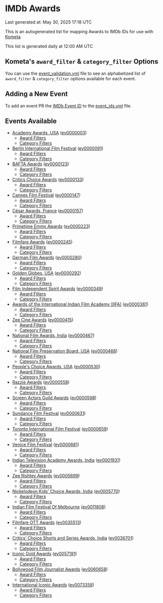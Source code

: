 # IMDb Awards

Last generated at: May 30, 2025 17:18 UTC

This is an autogenerated list for mapping Awards to IMDb IDs for use with [Kometa](https://github.com/Kometa-Team/Kometa).

This list is generated daily at 12:00 AM UTC 

## Kometa's `award_filter` & `category_filter` Options

You can use the [event_validation.yml](https://github.com/Kometa-Team/IMDb-Awards/blob/master/event_validation.yml) file to see an alphabetized list of `award_filter` & `category_filter` options available for each event.

## Adding a New Event

To add an event PR the [IMDb Event ID](https://www.imdb.com/event/all/) to the [event_ids.yml](https://github.com/Kometa-Team/IMDb-Awards/blob/master/event_ids.yml) file.

## Events Available

* [Academy Awards, USA](https://www.imdb.com/event/ev0000003) ([ev0000003](https://github.com/Kometa-Team/IMDb-Awards/blob/master/event_validation.yml#L1))
  * [Award Filters](https://github.com/Kometa-Team/IMDb-Awards/blob/master/event_validation.yml#L6)
  * [Category Filters](https://github.com/Kometa-Team/IMDb-Awards/blob/master/event_validation.yml#L14)
* [Berlin International Film Festival](https://www.imdb.com/event/ev0000091) ([ev0000091](https://github.com/Kometa-Team/IMDb-Awards/blob/master/event_validation.yml#L148))
  * [Award Filters](https://github.com/Kometa-Team/IMDb-Awards/blob/master/event_validation.yml#L153)
  * [Category Filters](https://github.com/Kometa-Team/IMDb-Awards/blob/master/event_validation.yml#L351)
* [BAFTA Awards](https://www.imdb.com/event/ev0000123) ([ev0000123](https://github.com/Kometa-Team/IMDb-Awards/blob/master/event_validation.yml#L636))
  * [Award Filters](https://github.com/Kometa-Team/IMDb-Awards/blob/master/event_validation.yml#L641)
  * [Category Filters](https://github.com/Kometa-Team/IMDb-Awards/blob/master/event_validation.yml#L674)
* [Critics Choice Awards](https://www.imdb.com/event/ev0000133) ([ev0000133](https://github.com/Kometa-Team/IMDb-Awards/blob/master/event_validation.yml#L1172))
  * [Award Filters](https://github.com/Kometa-Team/IMDb-Awards/blob/master/event_validation.yml#L1175)
  * [Category Filters](https://github.com/Kometa-Team/IMDb-Awards/blob/master/event_validation.yml#L1180)
* [Cannes Film Festival](https://www.imdb.com/event/ev0000147) ([ev0000147](https://github.com/Kometa-Team/IMDb-Awards/blob/master/event_validation.yml#L1281))
  * [Award Filters](https://github.com/Kometa-Team/IMDb-Awards/blob/master/event_validation.yml#L1286)
  * [Category Filters](https://github.com/Kometa-Team/IMDb-Awards/blob/master/event_validation.yml#L1453)
* [César Awards, France](https://www.imdb.com/event/ev0000157) ([ev0000157](https://github.com/Kometa-Team/IMDb-Awards/blob/master/event_validation.yml#L1685))
  * [Award Filters](https://github.com/Kometa-Team/IMDb-Awards/blob/master/event_validation.yml#L1689)
  * [Category Filters](https://github.com/Kometa-Team/IMDb-Awards/blob/master/event_validation.yml#L1694)
* [Primetime Emmy Awards](https://www.imdb.com/event/ev0000223) ([ev0000223](https://github.com/Kometa-Team/IMDb-Awards/blob/master/event_validation.yml#L1754))
  * [Award Filters](https://github.com/Kometa-Team/IMDb-Awards/blob/master/event_validation.yml#L1759)
  * [Category Filters](https://github.com/Kometa-Team/IMDb-Awards/blob/master/event_validation.yml#L1766)
* [Filmfare Awards](https://www.imdb.com/event/ev0000245) ([ev0000245](https://github.com/Kometa-Team/IMDb-Awards/blob/master/event_validation.yml#L2977))
  * [Award Filters](https://github.com/Kometa-Team/IMDb-Awards/blob/master/event_validation.yml#L2981)
  * [Category Filters](https://github.com/Kometa-Team/IMDb-Awards/blob/master/event_validation.yml#L2990)
* [German Film Awards](https://www.imdb.com/event/ev0000280) ([ev0000280](https://github.com/Kometa-Team/IMDb-Awards/blob/master/event_validation.yml#L3081))
  * [Award Filters](https://github.com/Kometa-Team/IMDb-Awards/blob/master/event_validation.yml#L3086)
  * [Category Filters](https://github.com/Kometa-Team/IMDb-Awards/blob/master/event_validation.yml#L3109)
* [Golden Globes, USA](https://www.imdb.com/event/ev0000292) ([ev0000292](https://github.com/Kometa-Team/IMDb-Awards/blob/master/event_validation.yml#L3182))
  * [Award Filters](https://github.com/Kometa-Team/IMDb-Awards/blob/master/event_validation.yml#L3187)
  * [Category Filters](https://github.com/Kometa-Team/IMDb-Awards/blob/master/event_validation.yml#L3195)
* [Film Independent Spirit Awards](https://www.imdb.com/event/ev0000349) ([ev0000349](https://github.com/Kometa-Team/IMDb-Awards/blob/master/event_validation.yml#L3361))
  * [Award Filters](https://github.com/Kometa-Team/IMDb-Awards/blob/master/event_validation.yml#L3364)
  * [Category Filters](https://github.com/Kometa-Team/IMDb-Awards/blob/master/event_validation.yml#L3373)
* [Awards of the International Indian Film Academy (IIFA)](https://www.imdb.com/event/ev0000361) ([ev0000361](https://github.com/Kometa-Team/IMDb-Awards/blob/master/event_validation.yml#L3413))
  * [Award Filters](https://github.com/Kometa-Team/IMDb-Awards/blob/master/event_validation.yml#L3416)
  * [Category Filters](https://github.com/Kometa-Team/IMDb-Awards/blob/master/event_validation.yml#L3426)
* [Zee Cine Awards](https://www.imdb.com/event/ev0000415) ([ev0000415](https://github.com/Kometa-Team/IMDb-Awards/blob/master/event_validation.yml#L3521))
  * [Award Filters](https://github.com/Kometa-Team/IMDb-Awards/blob/master/event_validation.yml#L3523)
  * [Category Filters](https://github.com/Kometa-Team/IMDb-Awards/blob/master/event_validation.yml#L3533)
* [National Film Awards, India](https://www.imdb.com/event/ev0000467) ([ev0000467](https://github.com/Kometa-Team/IMDb-Awards/blob/master/event_validation.yml#L3641))
  * [Award Filters](https://github.com/Kometa-Team/IMDb-Awards/blob/master/event_validation.yml#L3645)
  * [Category Filters](https://github.com/Kometa-Team/IMDb-Awards/blob/master/event_validation.yml#L3659)
* [National Film Preservation Board, USA](https://www.imdb.com/event/ev0000468) ([ev0000468](https://github.com/Kometa-Team/IMDb-Awards/blob/master/event_validation.yml#L3854))
  * [Award Filters](https://github.com/Kometa-Team/IMDb-Awards/blob/master/event_validation.yml#L3857)
  * [Category Filters](https://github.com/Kometa-Team/IMDb-Awards/blob/master/event_validation.yml#L3859)
* [People's Choice Awards, USA](https://www.imdb.com/event/ev0000530) ([ev0000530](https://github.com/Kometa-Team/IMDb-Awards/blob/master/event_validation.yml#L3862))
  * [Award Filters](https://github.com/Kometa-Team/IMDb-Awards/blob/master/event_validation.yml#L3865)
  * [Category Filters](https://github.com/Kometa-Team/IMDb-Awards/blob/master/event_validation.yml#L3868)
* [Razzie Awards](https://www.imdb.com/event/ev0000558) ([ev0000558](https://github.com/Kometa-Team/IMDb-Awards/blob/master/event_validation.yml#L4111))
  * [Award Filters](https://github.com/Kometa-Team/IMDb-Awards/blob/master/event_validation.yml#L4114)
  * [Category Filters](https://github.com/Kometa-Team/IMDb-Awards/blob/master/event_validation.yml#L4119)
* [Screen Actors Guild Awards](https://www.imdb.com/event/ev0000598) ([ev0000598](https://github.com/Kometa-Team/IMDb-Awards/blob/master/event_validation.yml#L4159))
  * [Award Filters](https://github.com/Kometa-Team/IMDb-Awards/blob/master/event_validation.yml#L4162)
  * [Category Filters](https://github.com/Kometa-Team/IMDb-Awards/blob/master/event_validation.yml#L4164)
* [Sundance Film Festival](https://www.imdb.com/event/ev0000631) ([ev0000631](https://github.com/Kometa-Team/IMDb-Awards/blob/master/event_validation.yml#L4190))
  * [Award Filters](https://github.com/Kometa-Team/IMDb-Awards/blob/master/event_validation.yml#L4193)
  * [Category Filters](https://github.com/Kometa-Team/IMDb-Awards/blob/master/event_validation.yml#L4244)
* [Toronto International Film Festival](https://www.imdb.com/event/ev0000659) ([ev0000659](https://github.com/Kometa-Team/IMDb-Awards/blob/master/event_validation.yml#L4362))
  * [Award Filters](https://github.com/Kometa-Team/IMDb-Awards/blob/master/event_validation.yml#L4365)
  * [Category Filters](https://github.com/Kometa-Team/IMDb-Awards/blob/master/event_validation.yml#L4422)
* [Venice Film Festival](https://www.imdb.com/event/ev0000681) ([ev0000681](https://github.com/Kometa-Team/IMDb-Awards/blob/master/event_validation.yml#L4501))
  * [Award Filters](https://github.com/Kometa-Team/IMDb-Awards/blob/master/event_validation.yml#L4506)
  * [Category Filters](https://github.com/Kometa-Team/IMDb-Awards/blob/master/event_validation.yml#L4848)
* [Indian Television Academy Awards, India](https://www.imdb.com/event/ev0001931) ([ev0001931](https://github.com/Kometa-Team/IMDb-Awards/blob/master/event_validation.yml#L5304))
  * [Award Filters](https://github.com/Kometa-Team/IMDb-Awards/blob/master/event_validation.yml#L5307)
  * [Category Filters](https://github.com/Kometa-Team/IMDb-Awards/blob/master/event_validation.yml#L5316)
* [Zee Rishtey Awards](https://www.imdb.com/event/ev0005699) ([ev0005699](https://github.com/Kometa-Team/IMDb-Awards/blob/master/event_validation.yml#L5507))
  * [Award Filters](https://github.com/Kometa-Team/IMDb-Awards/blob/master/event_validation.yml#L5509)
  * [Category Filters](https://github.com/Kometa-Team/IMDb-Awards/blob/master/event_validation.yml#L5511)
* [Nickelodeon Kids' Choice Awards, India](https://www.imdb.com/event/ev0005770) ([ev0005770](https://github.com/Kometa-Team/IMDb-Awards/blob/master/event_validation.yml#L5590))
  * [Award Filters](https://github.com/Kometa-Team/IMDb-Awards/blob/master/event_validation.yml#L5592)
  * [Category Filters](https://github.com/Kometa-Team/IMDb-Awards/blob/master/event_validation.yml#L5595)
* [Indian Film Festival Of Melbourne](https://www.imdb.com/event/ev0011808) ([ev0011808](https://github.com/Kometa-Team/IMDb-Awards/blob/master/event_validation.yml#L5630))
  * [Award Filters](https://github.com/Kometa-Team/IMDb-Awards/blob/master/event_validation.yml#L5632)
  * [Category Filters](https://github.com/Kometa-Team/IMDb-Awards/blob/master/event_validation.yml#L5644)
* [Filmfare OTT Awards](https://www.imdb.com/event/ev0035513) ([ev0035513](https://github.com/Kometa-Team/IMDb-Awards/blob/master/event_validation.yml#L5667))
  * [Award Filters](https://github.com/Kometa-Team/IMDb-Awards/blob/master/event_validation.yml#L5669)
  * [Category Filters](https://github.com/Kometa-Team/IMDb-Awards/blob/master/event_validation.yml#L5675)
* [Critics’ Choice Shorts and Series Awards, India](https://www.imdb.com/event/ev0036701) ([ev0036701](https://github.com/Kometa-Team/IMDb-Awards/blob/master/event_validation.yml#L5757))
  * [Award Filters](https://github.com/Kometa-Team/IMDb-Awards/blob/master/event_validation.yml#L5759)
  * [Category Filters](https://github.com/Kometa-Team/IMDb-Awards/blob/master/event_validation.yml#L5762)
* [Iconic Gold Awards](https://www.imdb.com/event/ev0057191) ([ev0057191](https://github.com/Kometa-Team/IMDb-Awards/blob/master/event_validation.yml#L5780))
  * [Award Filters](https://github.com/Kometa-Team/IMDb-Awards/blob/master/event_validation.yml#L5782)
  * [Category Filters](https://github.com/Kometa-Team/IMDb-Awards/blob/master/event_validation.yml#L5784)
* [Bollywood Film Journalist Awards](https://www.imdb.com/event/ev0060658) ([ev0060658](https://github.com/Kometa-Team/IMDb-Awards/blob/master/event_validation.yml#L5891))
  * [Award Filters](https://github.com/Kometa-Team/IMDb-Awards/blob/master/event_validation.yml#L5893)
  * [Category Filters](https://github.com/Kometa-Team/IMDb-Awards/blob/master/event_validation.yml#L5898)
* [International Iconic Awards](https://www.imdb.com/event/ev0073358) ([ev0073358](https://github.com/Kometa-Team/IMDb-Awards/blob/master/event_validation.yml#L5910))
  * [Award Filters](https://github.com/Kometa-Team/IMDb-Awards/blob/master/event_validation.yml#L5912)
  * [Category Filters](https://github.com/Kometa-Team/IMDb-Awards/blob/master/event_validation.yml#L5916)
